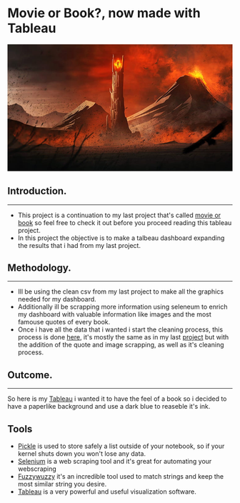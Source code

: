 # Movie or Book?, now made with Tableau
![Sauron](Images/Eye.jpg)

## Introduction.
---
* This project is a continuation to my last project that's called [movie or book](https://github.com/Slivered/Proyecto_ETL) so feel free to check it out before you proceed reading this tableau project.
* In this project the objective is to make a talbeau dashboard expanding the results that i had from my last project.

## Methodology.
---
* Ill be using the clean csv from my last project to make all the graphics needed for my dashboard.
* Additionally ill be scrapping more information using seleneum to enrich my dashboard with valuable information like images and the most famouse quotes of every book.
* Once i have all the data that i wanted i start the cleaning process, this process is done [here](https://github.com/Slivered/Proyecto_Tableau/blob/main/Notebooks/Scrapping_y_limpieza.ipynb), it's mostly the same as in my last [project](https://github.com/Slivered/Proyecto_ETL) but with the addition of the quote and image scrapping, as well as it's cleaning process.

## Outcome.
---
So here is my [Tableau](https://public.tableau.com/app/profile/sindri8103/viz/Proyecto_Tableau_16761167849960/BooksvsMovies?publish=yes) i wanted it to have the feel of a book so i decided to have a paperlike background and use a dark blue to reaseble it's ink.

## Tools
* [Pickle](https://docs.python.org/3/library/pickle.html) is used to store safely a list outside of your notebook, so if your kernel shuts down you won't lose any data.
* [Selenium](https://www.selenium.dev/documentation/webdriver/) is a web scraping tool and it's great for automating your webscraping
* [Fuzzywuzzy](https://pypi.org/project/fuzzywuzzy/) it's an incredible tool used to match strings and keep the most similar string you desire.
* [Tableau](https://www.tableau.com/es-es) is a very powerful and useful visualization software.
